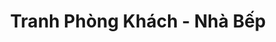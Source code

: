 ---
layout: "category-page"
title: "Tranh Phòng Khách - Nhà Bếp"
description: "Tải miễn phí file đồ hoạ vector Tranh Phòng Khách - Nhà Bếp png jpg pdf ai crd..."
permalink: "/category/tranh-phong-khach-nha-bep/"
image: "/assets/images/affiliates.jpg"
color: "#121826"
---